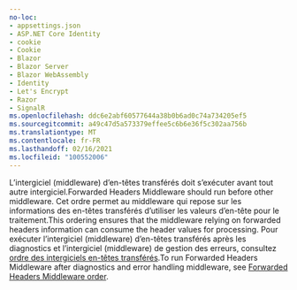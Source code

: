```yaml
---
no-loc:
- appsettings.json
- ASP.NET Core Identity
- cookie
- Cookie
- Blazor
- Blazor Server
- Blazor WebAssembly
- Identity
- Let's Encrypt
- Razor
- SignalR
ms.openlocfilehash: ddc6e2abf60577644a38b0b6ad0c74a734205ef5
ms.sourcegitcommit: a49c47d5a573379effee5c6b6e36f5c302aa756b
ms.translationtype: MT
ms.contentlocale: fr-FR
ms.lasthandoff: 02/16/2021
ms.locfileid: "100552006"
---
```

<span data-ttu-id="73a9a-101">L’intergiciel (middleware) d’en-têtes transférés doit s’exécuter avant tout autre intergiciel.</span><span class="sxs-lookup"><span data-stu-id="73a9a-101">Forwarded Headers Middleware should run before other middleware.</span></span> <span data-ttu-id="73a9a-102">Cet ordre permet au middleware qui repose sur les informations des en-têtes transférés d’utiliser les valeurs d’en-tête pour le traitement.</span><span class="sxs-lookup"><span data-stu-id="73a9a-102">This ordering ensures that the middleware relying on forwarded headers information can consume the header values for processing.</span></span> <span data-ttu-id="73a9a-103">Pour exécuter l’intergiciel (middleware) d’en-têtes transférés après les diagnostics et l’intergiciel (middleware) de gestion des erreurs, consultez [ordre des intergiciels en-têtes transférés](xref:host-and-deploy/proxy-load-balancer#fhmo).</span><span class="sxs-lookup"><span data-stu-id="73a9a-103">To run Forwarded Headers Middleware after diagnostics and error handling middleware, see [Forwarded Headers Middleware order](xref:host-and-deploy/proxy-load-balancer#fhmo).</span></span>